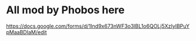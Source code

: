 # All mod by Phobos here
https://docs.google.com/forms/d/1Ind9x673nWF3o3lBL1o6QOLj5XzIylBPuYpMaaBDIaM/edit
